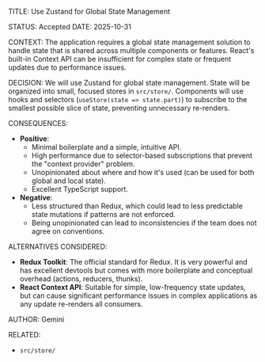 TITLE: Use Zustand for Global State Management

STATUS: Accepted
DATE: 2025-10-31

CONTEXT:
The application requires a global state management solution to handle state that is shared across multiple components or
features. React's built-in Context API can be insufficient for complex state or frequent updates due to performance
issues.

DECISION:
We will use Zustand for global state management. State will be organized into small, focused stores in `src/store/`.
Components will use hooks and selectors (`useStore(state => state.part)`) to subscribe to the smallest possible slice of
state, preventing unnecessary re-renders.

CONSEQUENCES:

- **Positive**:
  - Minimal boilerplate and a simple, intuitive API.
  - High performance due to selector-based subscriptions that prevent the "context provider" problem.
  - Unopinionated about where and how it's used (can be used for both global and local state).
  - Excellent TypeScript support.
- **Negative**:
  - Less structured than Redux, which could lead to less predictable state mutations if patterns are not enforced.
  - Being unopinionated can lead to inconsistencies if the team does not agree on conventions.

ALTERNATIVES CONSIDERED:

- **Redux Toolkit**: The official standard for Redux. It is very powerful and has excellent devtools but comes with more
  boilerplate and conceptual overhead (actions, reducers, thunks).
- **React Context API**: Suitable for simple, low-frequency state updates, but can cause significant performance issues
  in complex applications as any update re-renders all consumers.

AUTHOR: Gemini

RELATED:

- `src/store/`
